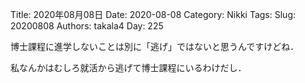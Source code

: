 ﻿Title: 2020年08月08日
Date: 2020-08-08
Category: Nikki
Tags: 
Slug: 20200808
Authors: takala4
Day: 225



博士課程に進学しないことは別に「逃げ」ではないと思うんですけどね．


私なんかはむしろ就活から逃げて博士課程にいるわけだし．